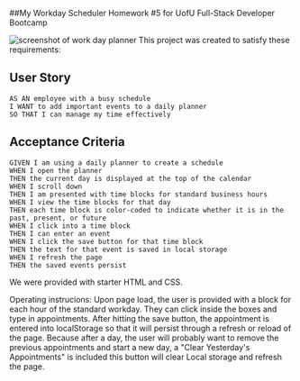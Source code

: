 ##My Workday Scheduler
Homework #5 for UofU Full-Stack Developer Bootcamp

![screenshot of work day planner]()
This project was created to satisfy these requirements:

## User Story

```
AS AN employee with a busy schedule
I WANT to add important events to a daily planner
SO THAT I can manage my time effectively
```

## Acceptance Criteria

```
GIVEN I am using a daily planner to create a schedule
WHEN I open the planner
THEN the current day is displayed at the top of the calendar
WHEN I scroll down
THEN I am presented with time blocks for standard business hours
WHEN I view the time blocks for that day
THEN each time block is color-coded to indicate whether it is in the past, present, or future
WHEN I click into a time block
THEN I can enter an event
WHEN I click the save button for that time block
THEN the text for that event is saved in local storage
WHEN I refresh the page
THEN the saved events persist
```

We were provided with starter HTML and CSS.

Operating instrucions:
Upon page load, the user is provided with a block for each hour of the standard workday. They can click inside the boxes and type in appointments. After hitting the save button, the appointment is entered into localStorage so that it will persist through a refresh or reload of the page. Because after a day, the user will probably want to remove the previous appointments and start a new day, a "Clear Yesterday's Appointments" is included this button will clear Local storage and refresh the page.

